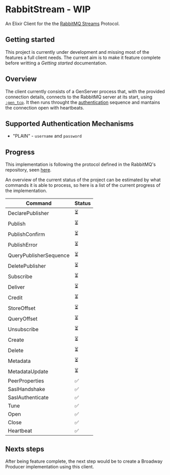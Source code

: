 # RabbitStream - WIP

An Elixir Client for the the [RabbitMQ Streams](https://www.rabbitmq.com/streams.html) Protocol.

## Getting started

This project is currently under development and missing most of the features a full client needs. The current aim is to make it feature complete before writting a _Getting started_ documentation.

## Overview

The client currently consists of a GenServer process that, with the provided connection details, connects to the RabbitMQ server at its start, using [`:gen_tcp`](https://www.erlang.org/doc/man/gen_tcp.html). It then runs throught the [authentication](https://github.com/rabbitmq/rabbitmq-server/blob/master/deps/rabbitmq_stream/docs/PROTOCOL.adoc#authentication) sequence and mantains the connection open with heartbeats. 


## Supported Authentication Mechanisms

- "PLAIN" - `username` and `password`

## Progress
This implementation is following the protocol defined in the RabbitMQ's repository, seen [here](https://github.com/rabbitmq/rabbitmq-server/blob/master/deps/rabbitmq_stream/docs/PROTOCOL.adoc).

An overview of the current status of the project can be estimated by what commands it is able to process, so here is a list of the current progress of the implementation.

| Command                 | Status  |
| -                       | -       |
| DeclarePublisher        |  ⏳     |
| Publish                 |  ⏳     |
| PublishConfirm          |  ⏳     |
| PublishError            |  ⏳     |
| QueryPublisherSequence  |  ⏳     |
| DeletePublisher         |  ⏳     |
| Subscribe               |  ⏳     |
| Deliver                 |  ⏳     |
| Credit                  |  ⏳     |
| StoreOffset             |  ⏳     |
| QueryOffset             |  ⏳     |
| Unsubscribe             |  ⏳     |
| Create                  |  ⏳     |
| Delete                  |  ⏳     |
| Metadata                |  ⏳     |
| MetadataUpdate          |  ⏳     |
| PeerProperties          |  ✅     |
| SaslHandshake           |  ✅     |
| SaslAuthenticate        |  ✅     |
| Tune                    |  ✅     |
| Open                    |  ✅     |
| Close                   |  ✅     |
| Heartbeat               |  ✅     |

## Nexts steps

After being feature complete, the next step would be to create a Broadway Producer implementation using this client.